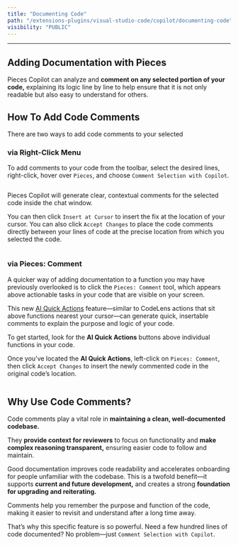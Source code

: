 ```yaml
---
title: "Documenting Code"
path: "/extensions-plugins/visual-studio-code/copilot/documenting-code"
visibility: "PUBLIC"
---
```

***

## Adding Documentation with Pieces

Pieces Copilot can analyze and **comment on any selected portion of your code,** explaining its logic line by line to help ensure that it is not only readable but also easy to understand for others.

## How To Add Code Comments

There are two ways to add code comments to your selected

### via Right-Click Menu

To add comments to your code from the toolbar, select the desired lines, right-click, hover over `Pieces`, and choose `Comment Selection with Copilot`.

<Image src="https://storage.googleapis.com/hashnode_product_documentation_assets/vs_code_extension_assets/pieces_copilot/documenting_code/hover_over_comment.png" alt="" align="center" fullwidth="true" />

Pieces Copilot will generate clear, contextual comments for the selected code inside the chat window.

You can then click `Insert at Cursor` to insert the fix at the location of your cursor. You can also click `Accept Changes` to place the code comments directly between your lines of code at the precise location from which you selected the code.

<Image src="https://storage.googleapis.com/hashnode_product_documentation_assets/vs_code_extension_assets/pieces_copilot/documenting_code/insert_at_cursor_code_comments.gif" alt="" align="center" fullwidth="true" />

### via Pieces: Comment

A quicker way of adding documentation to a function you may have previously overlooked is to click the `Pieces: Comment` tool, which appears above actionable tasks in your code that are visible on your screen.

This new [AI Quick Actions](https://docs.pieces.app/products/extensions-plugins/visual-studio-code#using-ai-quick-actions) feature—similar to CodeLens actions that sit above functions nearest your cursor—can generate quick, insertable comments to explain the purpose and logic of your code.

To get started, look for the **AI Quick Actions** buttons above individual functions in your code.

Once you’ve located the **AI Quick Actions**, left-click on `Pieces: Comment`, then click `Accept Changes` to insert the newly commented code in the original code’s location.

<Image src="https://storage.googleapis.com/hashnode_product_documentation_assets/vs_code_extension_assets/pieces_copilot/documenting_code/add_comments_quick_action.gif" alt="" align="center" fullwidth="true" />

## Why Use Code Comments?

Code comments play a vital role in **maintaining a clean, well-documented codebase.**

They **provide context for reviewers** to focus on functionality and **make complex reasoning transparent,** ensuring easier code to follow and maintain.

Good documentation improves code readability and accelerates onboarding for people unfamiliar with the codebase. This is a twofold benefit—it supports **current and future development,** and creates a strong **foundation for upgrading and reiterating.**

Comments help you remember the purpose and function of the code, making it easier to revisit and understand after a long time away.

That’s why this specific feature is so powerful. Need a few hundred lines of code documented? No problem—just `Comment Selection with Copilot`.
